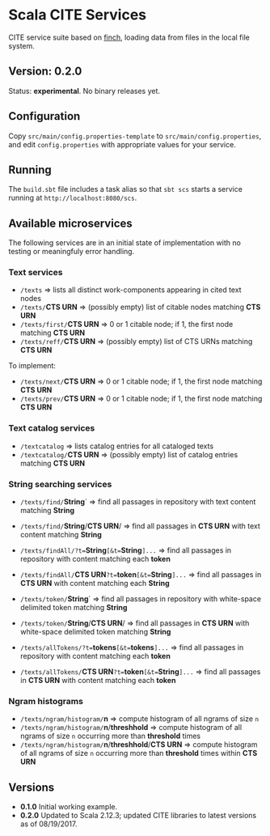 # Scala CITE Services

CITE service suite based on [finch](https://github.com/finagle/finch), loading data from files in the local file system.

## Version: 0.2.0

Status:  **experimental**.  No binary releases yet.

## Configuration

Copy `src/main/config.properties-template` to `src/main/config.properties`, and edit `config.properties` with appropriate values for your service.


## Running

The `build.sbt` file includes a task alias so that `sbt scs` starts a service running at `http://localhost:8080/scs`.


## Available microservices

The following services are in an initial state of implementation with no testing or meaningfuly error handling.

### Text services


- `/texts` => lists all distinct work-components appearing in cited text nodes
- `/texts/`**CTS URN** => (possibly empty) list of citable nodes matching **CTS URN**
- `/texts/first/`**CTS URN** => 0 or 1 citable node; if 1, the first node matching **CTS URN**
- `/texts/reff/`**CTS URN** => (possibly empty) list of CTS URNs matching **CTS URN**

To implement:

- `/texts/next/`**CTS URN** => 0 or 1 citable node; if 1, the first node matching **CTS URN**
- `/texts/prev/`**CTS URN** => 0 or 1 citable node; if 1, the first node matching **CTS URN**

### Text catalog services

- `/textcatalog` => lists catalog entries for all cataloged texts
- `/textcatalog/`**CTS URN** =>  (possibly empty) list of catalog entries matching **CTS URN**


### String searching services

- `/texts/find/`**String**` => find all passages in repository with text content matching **String**
- `/texts/find/`**String**/**CTS URN**/  => find all passages in **CTS URN** with text content matching **String**
- `/texts/findAll/?t=`**String**`[&t=`**String**`]...` => find all passages in repository with content matching each **token**
- `/texts/findAll/`**CTS URN**`?t=`**token**`[&t=`**String**`]...` => find all passages in **CTS URN** with content matching each **String**


- `/texts/token/`**String**` => find all passages in repository with white-space delimited token matching **String**
- `/texts/token/`**String**/**CTS URN**/  => find all passages in **CTS URN** with white-space delimited token matching **String**
- `/texts/allTokens/?t=`**tokens**`[&t=`**tokens**`]...` => find all passages in repository with content matching each **token**
- `/texts/allTokens/`**CTS URN**`?t=`**token**`[&t=`**String**`]...` => find all passages in **CTS URN** with content matching each **token**

### Ngram histograms

- `/texts/ngram/histogram/`**n** => compute histogram of all ngrams of size `n`
- `/texts/ngram/histogram/`**n**/**threshhold** => compute histogram of all ngrams of size `n` occurring more than **threshold** times
- `/texts/ngram/histogram/`**n**/**threshhold**/**CTS URN** => compute histogram of all ngrams of size `n` occurring more than **threshold** times within **CTS URN**

## Versions

- **0.1.0** Initial working example.
- **0.2.0** Updated to Scala 2.12.3; updated CITE libraries to latest versions as of 08/19/2017.